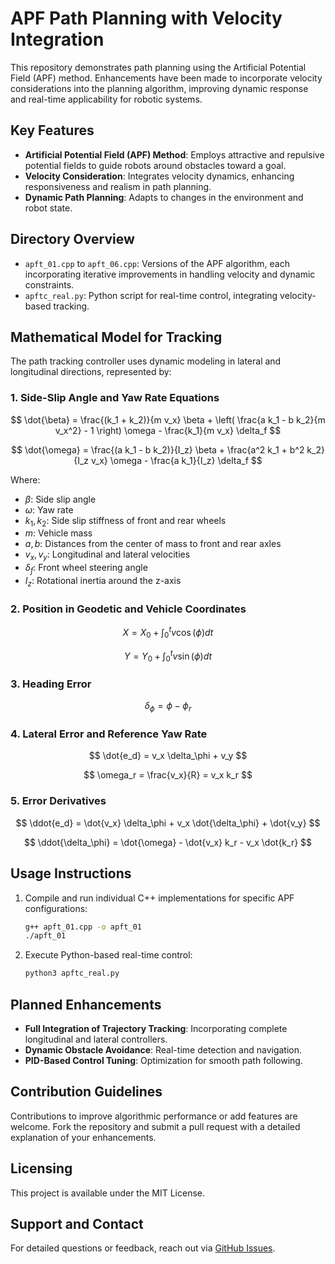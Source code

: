 # APF Path Planning with Velocity Integration

This repository demonstrates path planning using the Artificial Potential Field (APF) method. Enhancements have been made to incorporate velocity considerations into the planning algorithm, improving dynamic response and real-time applicability for robotic systems.

## Key Features

- **Artificial Potential Field (APF) Method**: Employs attractive and repulsive potential fields to guide robots around obstacles toward a goal.
- **Velocity Consideration**: Integrates velocity dynamics, enhancing responsiveness and realism in path planning.
- **Dynamic Path Planning**: Adapts to changes in the environment and robot state.

## Directory Overview

- `apft_01.cpp` to `apft_06.cpp`: Versions of the APF algorithm, each incorporating iterative improvements in handling velocity and dynamic constraints.
- `apftc_real.py`: Python script for real-time control, integrating velocity-based tracking.


## Mathematical Model for Tracking

The path tracking controller uses dynamic modeling in lateral and longitudinal directions, represented by:

### 1. Side-Slip Angle and Yaw Rate Equations

$$
\dot{\beta} = \frac{(k_1 + k_2)}{m v_x} \beta + \left( \frac{a k_1 - b k_2}{m v_x^2} - 1 \right) \omega - \frac{k_1}{m v_x} \delta_f
$$

$$
\dot{\omega} = \frac{(a k_1 - b k_2)}{I_z} \beta + \frac{a^2 k_1 + b^2 k_2}{I_z v_x} \omega - \frac{a k_1}{I_z} \delta_f
$$

Where:
- $\beta$: Side slip angle  
- $\omega$: Yaw rate  
- $k_1, k_2$: Side slip stiffness of front and rear wheels  
- $m$: Vehicle mass  
- $a, b$: Distances from the center of mass to front and rear axles  
- $v_x, v_y$: Longitudinal and lateral velocities  
- $\delta_f$: Front wheel steering angle  
- $I_z$: Rotational inertia around the z-axis  

### 2. Position in Geodetic and Vehicle Coordinates

$$
X = X_0 + \int_0^t v \cos(\phi) dt
$$

$$
Y = Y_0 + \int_0^t v \sin(\phi) dt
$$

### 3. Heading Error

$$
\delta_\phi = \phi - \phi_r
$$

### 4. Lateral Error and Reference Yaw Rate

$$
\dot{e_d} = v_x \delta_\phi + v_y
$$

$$
\omega_r = \frac{v_x}{R} = v_x k_r
$$

### 5. Error Derivatives

$$
\ddot{e_d} = \dot{v_x} \delta_\phi + v_x \dot{\delta_\phi} + \dot{v_y}
$$

$$
\ddot{\delta_\phi} = \dot{\omega} - \dot{v_x} k_r - v_x \dot{k_r}
$$

## Usage Instructions

1. Compile and run individual C++ implementations for specific APF configurations:
   ```bash
   g++ apft_01.cpp -o apft_01
   ./apft_01
   ```
2. Execute Python-based real-time control:
   ```bash
   python3 apftc_real.py
   ```

## Planned Enhancements

- **Full Integration of Trajectory Tracking**: Incorporating complete longitudinal and lateral controllers.
- **Dynamic Obstacle Avoidance**: Real-time detection and navigation.
- **PID-Based Control Tuning**: Optimization for smooth path following.

## Contribution Guidelines

Contributions to improve algorithmic performance or add features are welcome. Fork the repository and submit a pull request with a detailed explanation of your enhancements.

## Licensing

This project is available under the MIT License.

## Support and Contact

For detailed questions or feedback, reach out via [GitHub Issues](https://github.com/HemantP02/apf_pathp_02/issues).
